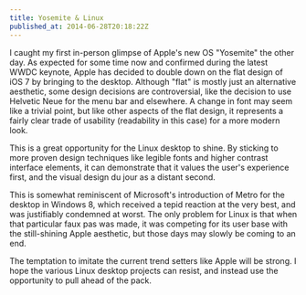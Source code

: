 ```yaml
---
title: Yosemite & Linux
published_at: 2014-06-28T20:18:22Z
---
```


I caught my first in-person glimpse of Apple's new OS "Yosemite" the other day. As expected for some time now and confirmed during the latest WWDC keynote, Apple has decided to double down on the flat design of iOS 7 by bringing to the desktop. Although "flat" is mostly just an alternative aesthetic, some design decisions are controversial, like the decision to use Helvetic Neue for the menu bar and elsewhere. A change in font may seem like a trivial point, but like other aspects of the flat design, it represents a fairly clear trade of usability (readability in this case) for a more modern look.

This is a great opportunity for the Linux desktop to shine. By sticking to more proven design techniques like legible fonts and higher contrast interface elements, it can demonstrate that it values the user's experience first, and the visual design du jour as a distant second.

This is somewhat reminiscent of Microsoft's introduction of Metro for the desktop in Windows 8, which received a tepid reaction at the very best, and was justifiably condemned at worst. The only problem for Linux is that when that particular faux pas was made, it was competing for its user base with the still-shining Apple aesthetic, but those days may slowly be coming to an end.

The temptation to imitate the current trend setters like Apple will be strong. I hope the various Linux desktop projects can resist, and instead use the opportunity to pull ahead of the pack.
